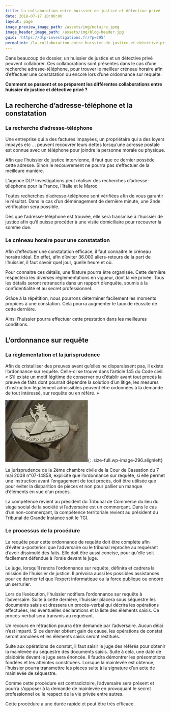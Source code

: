 ```yaml
---
title: La collaboration entre huissier de justice et détective privé
date: 2018-07-17 10:00:00
layout: page
image_preview_image_path: /assets/img/notaire.jpeg
image_header_image_path: /assets/img/blog-header.jpg
guid: 'https://dlp-investigations.fr/?p=295'
permalink: /la-collaboration-entre-huissier-de-justice-et-detective-prive/
---
```


Dans beaucoup de dossier, un huissier de justice et un détective privé peuvent collaborer. Ces collaborations sont présentes dans le cas d’une recherche adresse-téléphone, pour trouver le meilleur créneau horaire afin d’effectuer une constatation ou encore lors d’une ordonnance sur requête.

**Comment se passent et se préparent les différentes collaborations entre huissier de justice et détective privé ?**

## La recherche d’adresse-téléphone et la constatation

### La recherche d’adresse-téléphone

Une entreprise qui a des factures impayées, un propriétaire qui a des loyers impayés etc … peuvent recouvrer leurs dettes lorsqu’une adresse postale est connue avec un téléphone pour joindre la personne morale ou physique.

Afin que l’huissier de justice intervienne, il faut que ce dernier possède cette adresse. Sinon le recouvrement ne pourra pas s’effectuer de la meilleure manière.

L’agence DLP Investigations peut réaliser des recherches d’adresse-téléphone pour la France, l’Italie et le Maroc.

Toutes recherches d’adresse-téléphone sont vérifiées afin de vous garantir le résultat. Dans le cas d’un déménagement de dernière minute, une 2nde vérification sera possible.

Dès que l’adresse-téléphone est trouvée, elle sera transmise à l’huissier de justice afin qu’il puisse procéder à une visite domiciliaire pour recouvrer la somme due.

### Le créneau horaire pour une constatation

Afin d’effectuer une constatation efficace, il faut connaitre le créneau horaire idéal. En effet, afin d’éviter 36.000 allers-retours de la part de l’huissier, il faut savoir quel jour, quelle heure et où.

Pour connaitre ces détails, une filature pourra être organisée. Cette dernière respectera les diverses règlementations en vigueur, dont la vie privée. Tous les détails seront retranscris dans un rapport d’enquête, soumis à la confidentialité et au secret professionnel.

Grâce à la répétition, nous pourrons déterminer facilement les moments propices à une constation. Cela pourra augmenter le taux de réussite de cette dernière.

Ainsi l’huissier pourra effectuer cette prestation dans les meilleures conditions.

## L’ordonnance sur requête

### La règlementation et la jurisprudence

Afin de cristalliser des preuves avant qu’elles ne disparaissent pas, il existe l’ordonnance sur requête. Celle-ci se trouve dans l’article 145 du Code civil.<br>« S’il existe un motif légitime de conserver ou d’établir avant tout procès la preuve de faits dont pourrait dépendre la solution d’un litige, les mesures d’instruction légalement admissibles peuvent être ordonnées à la demande de tout intéressé, sur requête ou en référé. »

![](/uploads/images-1.jpeg){: .size-full.wp-image-296.alignleft}

La jurisprudence de la 2ème chambre civile de la Cour de Cassation du 7 mai 2008 n°07-14858, explicite que l’ordonnance sur requête, si elle permet une instruction avant l’engagement de tout procès, doit être utilisée que pour éviter la disparition de pièces et non pour pallier un manque d’éléments en vue d’un procès.

La compétence revient au président du Tribunal de Commerce du lieu du siège social de la société si l’adversaire est un commerçant. Dans le cas d’un non-commerçant, la compétence territoriale revient au président du Tribunal de Grande Instance soit le TGI.

### Le processus de la procédure

La requête pour cette ordonnance de requête doit être complète afin d’éviter a-posteriori que l’adversaire ou le tribunal reproche au requérant d’avoir dissimulé des faits. Elle doit être aussi concise, pour qu’elle soit facilement défendue à l’orale devant le juge.

Le juge, lorsqu’il rendra l’ordonnance sur requête, définira et cadrera la mission de l’huissier de justice. Il prévoira aussi les possibles assistances pour ce dernier tel que l’expert informatique ou la force publique ou encore un serrurier.

Lors de l’exécution, l’huissier notifiera l’ordonnance sur requête à l’adversaire. Suite à cette dernière, l’huissier placera sous séquestre les documents saisis et dressera un procès-verbal qui décrira les opérations effectuées, les éventuelles déclarations et la liste des éléments saisis. Ce procès-verbal sera transmis au requérant.

Un recours en rétraction pourra être demandé par l’adversaire. Aucun délai n’est imparti. Si ce dernier obtient gain de cause, les opérations de constat seront annulées et les éléments saisis seront restitués.

Suite aux opérations de constat, il faut saisir le juge des référés pour obtenir la mainlevée du séquestre des documents saisis. Suite à cela, une date de plaidoirie devant le juge sera énoncée. Il faudra démontrer les présomptions fondées et les atteintes constituées. Lorsque la mainlevée est obtenue, l’huissier pourra transmettre les pièces suite à la signature d’un acte de mainlevée de séquestre.

Comme cette procédure est contradictoire, l’adversaire sera présent et pourra s’opposer à la demande de mainlevée en provoquant le secret professionnel ou le respect de la vie privée entre autres.

Cette procédure a une durée rapide et peut être très efficace.
